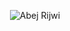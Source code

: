 <p align="center">
<img src="https://drive.google.com/file/d/1heA2yUdaAEM9tApALE7gruDpGkZvWbWe/view?usp=drive_link" alt="Abej Rijwi" />
</p>
